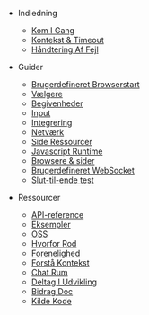 
- Indledning

  - [Kom I Gang](get-started/README.md)
  - [Kontekst & Timeout](context-and-timeout.md)
  - [Håndtering Af Fejl](error-handling.md)

- Guider

  - [Brugerdefineret Browserstart](custom-launch.md)
  - [Vælgere](selectors/README.md)
  - [Begivenheder](events/README.md)
  - [Input](input.md)
  - [Integrering](emulation.md)
  - [Netværk](network.md)
  - [Side Ressourcer](page-resources/README.md)
  - [Javascript Runtime](javascript-runtime.md)
  - [Browsere & sider](browsers-pages.md)
  - [Brugerdefineret WebSocket](custom-websocket.md)
  - [Slut-til-ende test](end-to-end-testing.md)

- Ressourcer

  - [API-reference](api-reference.md)
  - [Eksempler](examples.md)
  - [OSS](faq/README.md)
  - [Hvorfor Rod](why-rod.md)
  - [Forenelighed](compatibility.md)
  - [Forstå Kontekst](understand-context.md)
  - [Chat Rum](chat-room.md)
  - [Deltag I Udvikling](join-development.md)
  - [Bidrag Doc](contribute-doc.md)
  - [Kilde Kode](source-code.md)
